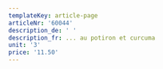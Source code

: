 ```yaml
---
templateKey: article-page
articleNr: '60044'
description_de: ' '
description_fr: ... au potiron et curcuma
unit: '3'
price: '11.50'
---
```



